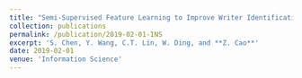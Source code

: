 ```yaml
---
title: "Semi-Supervised Feature Learning to Improve Writer Identifications"
collection: publications
permalink: /publication/2019-02-01-INS
excerpt: 'S. Chen, Y. Wang, C.T. Lin, W. Ding, and **Z. Cao**'
date: 2019-02-01
venue: 'Information Science'
---
```


